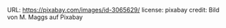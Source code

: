 URL: https://pixabay.com/images/id-3065629/
license: pixabay
credit: Bild von M. Maggs auf Pixabay 

